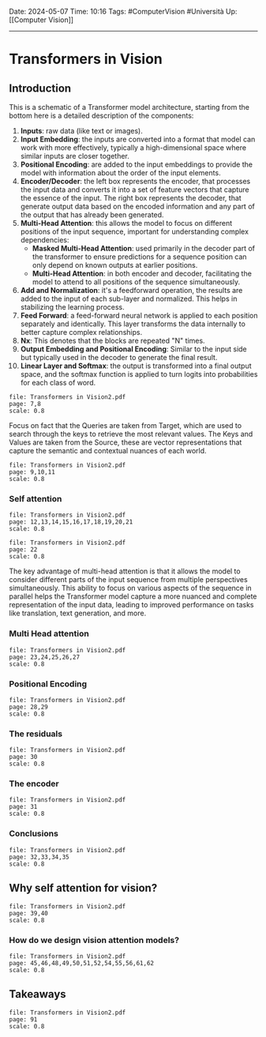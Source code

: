 Date: 2024-05-07
Time: 10:16
Tags: #ComputerVision #Università
Up: [[Computer Vision]] 

---
# Transformers in Vision

## Introduction

This is a schematic of a Transformer model architecture, starting from the bottom here is a detailed description of the components:
1. **Inputs**: raw data (like text or images).
2. **Input Embedding**: the inputs are converted into a format that model can work with more effectively, typically a high-dimensional space where similar inputs are closer together.
3. **Positional Encoding**: are added to the input embeddings to provide the model with information about the order of the input elements.
4. **Encoder/Decoder**: the left box represents the encoder, that processes the input data and converts it into a set of feature vectors that capture the essence of the input. The right box represents the decoder, that generate output data based on the encoded information and any part of the output that has already been generated.
5. **Multi-Head Attention**: this allows the model to focus on different positions of the input sequence, important for understanding complex dependencies:
	- **Masked Multi-Head Attention**: used primarily in the decoder part of the transformer to ensure predictions for a sequence position can only depend on known outputs at earlier positions.
	- **Multi-Head Attention**: in both encoder and decoder, facilitating the model to attend to all positions of the sequence simultaneously.
6. **Add and Normalization**: it's a feedforward operation, the results are added to the input of each sub-layer and normalized. This helps in stabilizing the learning process.
7. **Feed Forward**: a feed-forward neural network is applied to each position separately and identically. This layer transforms the data internally to better capture complex relationships.
8. **Nx**: This denotes that the blocks are repeated "N" times.
9. **Output Embedding and Positional Encoding**: Similar to the input side but typically used in the decoder to generate the final result.
10. **Linear Layer and Softmax**: the output is transformed into a final output space, and the softmax function is applied to turn logits into probabilities for each class of word.


```slide-note 
file: Transformers in Vision2.pdf 
page: 7,8
scale: 0.8
```

Focus on fact that the Queries are taken from Target, which are used to search through the keys to retrieve the most relevant values. The Keys and Values are taken from the Source, these are vector representations that capture the semantic and contextual nuances of each world.

```slide-note 
file: Transformers in Vision2.pdf 
page: 9,10,11
scale: 0.8
```

### Self attention

```slide-note 
file: Transformers in Vision2.pdf 
page: 12,13,14,15,16,17,18,19,20,21
scale: 0.8
```

```slide-note 
file: Transformers in Vision2.pdf 
page: 22
scale: 0.8
```
The key advantage of multi-head attention is that it allows the model to consider different parts of the input sequence from multiple perspectives simultaneously. This ability to focus on various aspects of the sequence in parallel helps the Transformer model capture a more nuanced and complete representation of the input data, leading to improved performance on tasks like translation, text generation, and more.


### Multi Head attention

```slide-note 
file: Transformers in Vision2.pdf 
page: 23,24,25,26,27
scale: 0.8
```

### Positional Encoding

```slide-note 
file: Transformers in Vision2.pdf 
page: 28,29
scale: 0.8
```

### The residuals

```slide-note 
file: Transformers in Vision2.pdf 
page: 30
scale: 0.8
```

### The encoder

```slide-note 
file: Transformers in Vision2.pdf 
page: 31
scale: 0.8
```

### Conclusions

```slide-note 
file: Transformers in Vision2.pdf 
page: 32,33,34,35
scale: 0.8
```


## Why self attention for vision?

```slide-note 
file: Transformers in Vision2.pdf 
page: 39,40
scale: 0.8
```

### How do we design vision attention models?

```slide-note 
file: Transformers in Vision2.pdf 
page: 45,46,48,49,50,51,52,54,55,56,61,62
scale: 0.8
```

## Takeaways

```slide-note 
file: Transformers in Vision2.pdf 
page: 91
scale: 0.8
```
